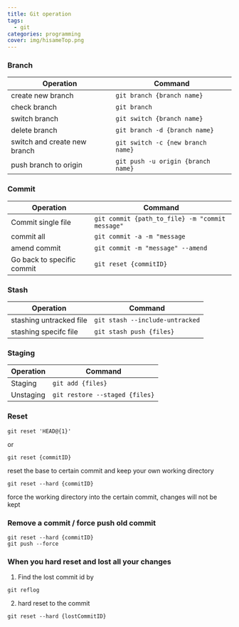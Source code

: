 ```yaml
---
title: Git operation
tags:
  - git
categories: programming
cover: img/hisameTop.png
---
```


### Branch

| Operation                    | Command                            |
| ---------------------------- | ---------------------------------- |
| create new branch            | `git branch {branch name}`         |
| check branch                 | `git branch`                       |
| switch branch                | `git switch {branch name}`         |
| delete branch                | `git branch -d {branch name}`      |
| switch and create new branch | `git switch -c {new branch name}`  |
| push branch to origin        | `git push -u origin {branch name}` |

### Commit

| Operation                  | Command                                         |
| -------------------------- | ----------------------------------------------- |
| Commit single file         | `git commit {path_to_file} -m "commit message"` |
| commit all                 | `git commit -a -m "message`                     |
| amend commit               | `git commit -m "message" --amend`               |
| Go back to specific commit | `git reset {commitID}`                          |

### Stash
| Operation               | Command                         |
| ----------------------- | ------------------------------- |
| stashing untracked file | `git stash --include-untracked` |
| stashing specifc file   | `git stash push {files}`        |

### Staging
| Operation | Command                        |
| --------- | ------------------------------ |
| Staging   | `git add {files}`              |
| Unstaging | `git restore --staged {files}` |

### Reset
```
git reset 'HEAD@{1}'
```
or
```
git reset {commitID}
```
reset the base to certain commit and keep your own working directory

```
git reset --hard {commitID}
```
force the working directory into the certain commit, changes will not be kept
### Remove a commit / force push old commit

```
git reset --hard {commitID}
git push --force
```

### When you hard reset and lost all your changes
1. Find the lost commit id by
```
git reflog
```
2. hard reset to the commit
```
git reset --hard {lostCommitID}
```
